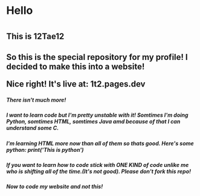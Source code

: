 <DOCTYPE html>
<h1>Hello<h1/>
 <h2>This is 12Tae12<h2/>
       <p>So this is the special repository for my profile! I decided to make this into a website!<p/>
Nice right!
  It's live at: 1t2.pages.dev
<h5>There isn't much more!<h5/>
<h5>I want to learn code but I'm pretty unstable with it! Somtimes I'm doing Python, somtimes HTML, somtimes Java amd because of that I can understand some C.<h5/>
 <h5>I'm learning HTML more now than all of them so thats good. Here's some python: print('This is python')<h5/>
  <h5>If you want to learn how to code stick with ONE KIND of code unlike me who is shifting all of the time.(It's not good). Please don't fork this repo!<h5/>
   <h5>Now to code my website and not this!<h5/>
